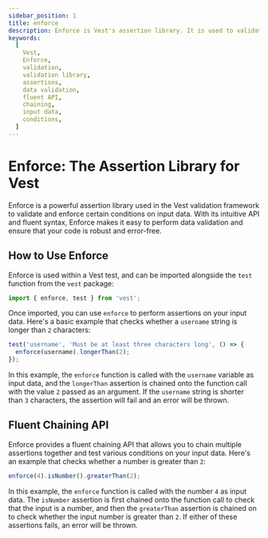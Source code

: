 ```yaml
---
sidebar_position: 1
title: enforce
description: Enforce is Vest's assertion library. It is used to validate values within a Vest test.
keywords:
  [
    Vest,
    Enforce,
    validation,
    validation library,
    assertions,
    data validation,
    fluent API,
    chaining,
    input data,
    conditions,
  ]
---
```


# Enforce: The Assertion Library for Vest

Enforce is a powerful assertion library used in the Vest validation framework to validate and enforce certain conditions on input data. With its intuitive API and fluent syntax, Enforce makes it easy to perform data validation and ensure that your code is robust and error-free.

## How to Use Enforce

Enforce is used within a Vest test, and can be imported alongside the `test` function from the `vest` package:

```js
import { enforce, test } from 'vest';
```

Once imported, you can use `enforce` to perform assertions on your input data. Here's a basic example that checks whether a `username` string is longer than `2` characters:

```js
test('username', 'Must be at least three characters long', () => {
  enforce(username).longerThan(2);
});
```

In this example, the `enforce` function is called with the `username` variable as input data, and the `longerThan` assertion is chained onto the function call with the value `2` passed as an argument. If the `username` string is shorter than `3` characters, the assertion will fail and an error will be thrown.

## Fluent Chaining API

Enforce provides a fluent chaining API that allows you to chain multiple assertions together and test various conditions on your input data. Here's an example that checks whether a number is greater than `2`:

```js
enforce(4).isNumber().greaterThan(2);
```

In this example, the `enforce` function is called with the number `4` as input data. The `isNumber` assertion is first chained onto the function call to check that the input is a number, and then the `greaterThan` assertion is chained on to check whether the input number is greater than `2`. If either of these assertions fails, an error will be thrown.
